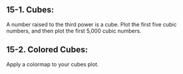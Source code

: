 ## 15-1. Cubes: 
A number raised to the third power is a cube. Plot the first five
cubic numbers, and then plot the first 5,000 cubic numbers.

## 15-2. Colored Cubes: 
Apply a colormap to your cubes plot.